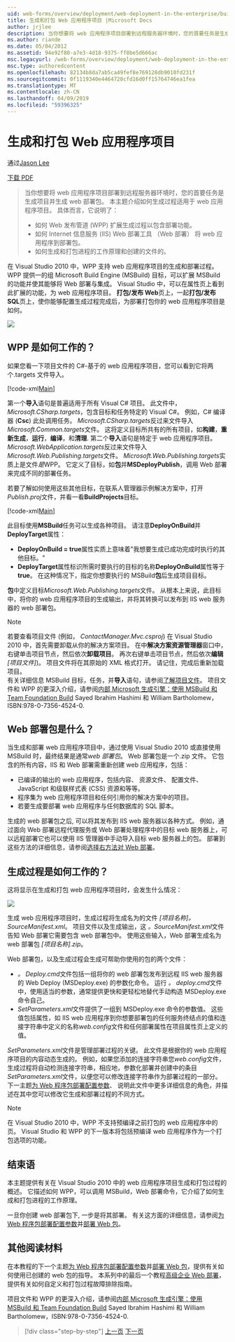 ```yaml
---
uid: web-forms/overview/deployment/web-deployment-in-the-enterprise/building-and-packaging-web-application-projects
title: 生成和打包 Web 应用程序项目 |Microsoft Docs
author: jrjlee
description: 当你想要将 web 应用程序项目部署到远程服务器环境时，您的首要任务是生成项目并生成 web 部署 packa...
ms.author: riande
ms.date: 05/04/2012
ms.assetid: 94e92f80-a7e3-4d18-9375-ff8be5d666ac
msc.legacyurl: /web-forms/overview/deployment/web-deployment-in-the-enterprise/building-and-packaging-web-application-projects
msc.type: authoredcontent
ms.openlocfilehash: 82134b8da7ab5ca49fef8e769128db9010fd231f
ms.sourcegitcommit: 0f1119340e4464720cfd16d0ff15764746ea1fea
ms.translationtype: MT
ms.contentlocale: zh-CN
ms.lasthandoff: 04/09/2019
ms.locfileid: "59396325"
---
```

# <a name="building-and-packaging-web-application-projects"></a>生成和打包 Web 应用程序项目

通过[Jason Lee](https://github.com/jrjlee)

[下载 PDF](https://msdnshared.blob.core.windows.net/media/MSDNBlogsFS/prod.evol.blogs.msdn.com/CommunityServer.Blogs.Components.WeblogFiles/00/00/00/63/56/8130.DeployingWebAppsInEnterpriseScenarios.pdf)

> 当你想要将 web 应用程序项目部署到远程服务器环境时，您的首要任务是生成项目并生成 web 部署包。 本主题介绍如何生成过程适用于 web 应用程序项目。 具体而言，它说明了：
> 
> - 如何 Web 发布管道 (WPP) 扩展生成过程以包含部署功能。
> - 如何 Internet 信息服务 (IIS) Web 部署工具 （Web 部署） 将 web 应用程序到部署包。
> - 如何生成和打包进程的工作原理和创建的文件的。


在 Visual Studio 2010 中，WPP 支持 web 应用程序项目的生成和部署过程。 WPP 提供一的组 Microsoft Build Engine (MSBuild) 目标，可以扩展 MSBuild 的功能并使其能够将 Web 部署与集成。 Visual Studio 中，可以在属性页上看到此扩展的功能，为 web 应用程序项目。 **打包/发布 Web**页上，一起**打包/发布 SQL**页上，使你能够配置生成过程完成后，为部署打包你的 web 应用程序项目是如何。

![](building-and-packaging-web-application-projects/_static/image1.png)

## <a name="how-does-the-wpp-work"></a>WPP 是如何工作的？

如果您看一下项目文件的 C#-基于的 web 应用程序项目，您可以看到它将两个.targets 文件导入。


[!code-xml[Main](building-and-packaging-web-application-projects/samples/sample1.xml)]


第一个**导入**语句是普遍适用于所有 Visual C# 项目。 此文件中， *Microsoft.CSharp.targets*，包含目标和任务特定的 Visual C#。 例如，C# 编译器 (**Csc**) 此处调用任务。 *Microsoft.CSharp.targets*反过来文件导入*Microsoft.Common.targets*文件。 这将定义目标所共有的所有项目，如**构建**，**重新生成**，**运行**，**编译**，和**清理**. 第二个**导入**语句是特定于 web 应用程序项目。 *Microsoft.WebApplication.targets*反过来文件导入*Microsoft.Web.Publishing.targets*文件。 *Microsoft.Web.Publishing.targets*实质上是文件*是*WPP。 它定义了目标，如**包**并**MSDeployPublish**，调用 Web 部署来完成不同的部署任务。

若要了解如何使用这些其他目标，在联系人管理器示例解决方案中，打开*Publish.proj*文件，并看一看**BuildProjects**目标。


[!code-xml[Main](building-and-packaging-web-application-projects/samples/sample2.xml)]


此目标使用**MSBuild**任务可以生成各种项目。 请注意**DeployOnBuild**并**DeployTarget**属性：

- **DeployOnBuild = true**属性实质上意味着"我想要生成已成功完成时执行的其他目标。"
- **DeployTarget**属性标识所需时要执行的目标的名称**DeployOnBuild**属性等于**true**。 在这种情况下，指定你想要执行的 MSBuild**包**后生成项目目标。

**包**中定义目标*Microsoft.Web.Publishing.targets*文件。 从根本上来说，此目标中，将你的 web 应用程序项目的生成输出，并将其转换可以发布到 IIS web 服务器的 web 部署包。

> [!NOTE]
> 若要查看项目文件 (例如， <em>ContactManager.Mvc.csproj</em>) 在 Visual Studio 2010 中，首先需要卸载从你的解决方案项目。 在中<strong>解决方案资源管理器</strong>窗口中，右键单击项目节点，然后依次<strong>卸载项目</strong>。 再次右键单击项目节点，然后依次<strong>编辑</strong><em>[项目文件]</em>)。 项目文件将在其原始的 XML 格式打开。 请记住，完成后重新加载项目。  
> 有关详细信息 MSBuild 目标，任务，并<strong>导入</strong>语句，请参阅[了解项目文件](understanding-the-project-file.md)。 项目文件和 WPP 的更深入介绍，请参阅[内部 Microsoft 生成引擎：使用 MSBuild 和 Team Foundation Build](http://amzn.com/0735645248) Sayed Ibrahim Hashimi 和 William Bartholomew，ISBN:978-0-7356-4524-0.


## <a name="what-is-a-web-deployment-package"></a>Web 部署包是什么？

当生成和部署 web 应用程序项目中，通过使用 Visual Studio 2010 或直接使用 MSBuild 时，最终结果是通常*web 部署包*。 Web 部署包是一个.zip 文件。 它包含的所有内容，IIS 和 Web 部署需重新创建 web 应用程序，包括：

- 已编译的输出的 web 应用程序，包括内容、 资源文件、 配置文件、 JavaScript 和级联样式表 (CSS) 资源和等等。
- 程序集为 web 应用程序项目和任何引用你的解决方案中的项目。
- 若要生成要部署 web 应用程序与任何数据库的 SQL 脚本。

生成的 web 部署包之后, 可以将其发布到 IIS web 服务器以各种方式。 例如，通过面向 Web 部署远程代理服务或 Web 部署处理程序中的目标 web 服务器上，可以远程部署它也可以使用 IIS 管理器中手动导入目标 web 服务器上的包。 部署到这些方法的详细信息，请参阅[选择右方法对 Web 部署](../configuring-server-environments-for-web-deployment/choosing-the-right-approach-to-web-deployment.md)。

## <a name="how-does-the-build-process-work"></a>生成过程是如何工作的？

这将显示在生成和打包 web 应用程序项目时，会发生什么情况：

![](building-and-packaging-web-application-projects/_static/image2.png)

生成 web 应用程序项目时，生成过程将生成名为的文件 *[项目名称]。SourceManifest.xml*。 项目文件以及生成输出，这 *。SourceManifest.xml*文件告知 Web 部署它需要包含 web 部署包中。 使用这些输入，Web 部署生成名为 web 部署包 *[项目名称].zip*。

Web 部署包，以及生成过程会生成可帮助你使用的包的两个文件：

- *。 Deploy.cmd*文件包括一组将你的 web 部署包发布到远程 IIS web 服务器的 Web Deploy (MSDeploy.exe) 的参数化命令。 运行 *。 deploy.cmd*文件中，使用适当的参数，通常提供更快和更轻松地替代手动构造 MSDeploy.exe 命令自己。
- *SetParameters.xml*文件提供了一组到 MSDeploy.exe 命令的参数值。 这些值包括属性，如 IIS web 应用程序到你想要部署包的任何服务终结点的值和连接字符串中定义的名称*web.config*文件和任何部署属性在项目属性页上定义的值。

*SetParameters.xml*文件是管理部署过程的关键。 此文件是根据你的 web 应用程序项目的内容动态生成的。 例如，如果您添加的连接字符串您*web.config*文件，生成过程将自动检测连接字符串，相应地，参数化部署并创建中的条目*SetParameters.xml*文件，以便您可以修改连接字符串作为部署过程的一部分。 下一主题[为 Web 程序包部署配置参数](configuring-parameters-for-web-package-deployment.md)、 说明此文件中更多详细信息的角色，并描述在其中您可以修改它生成和部署过程的不同方式。

> [!NOTE]
> 在 Visual Studio 2010 中，WPP 不支持预编译之前打包的 web 应用程序中的页。 Visual Studio 和 WPP 的下一版本将包括预编译 web 应用程序作为一个打包选项的功能。


## <a name="conclusion"></a>结束语

本主题提供有关在 Visual Studio 2010 中的 web 应用程序项目生成和打包过程的概述。 它描述如何 WPP，可以调用 MSBuild，Web 部署命令，它介绍了如何生成和打包进程的工作原理。

一旦你创建 web 部署包下, 一步是将其部署。 有关这方面的详细信息，请参阅[为 Web 程序包部署配置参数](configuring-parameters-for-web-package-deployment.md)并[部署 Web 包](deploying-web-packages.md)。

## <a name="further-reading"></a>其他阅读材料

在本教程的下一个主题[为 Web 程序包部署配置参数](configuring-parameters-for-web-package-deployment.md)并[部署 Web 包](deploying-web-packages.md)，提供有关如何使用已创建的 web 包的指导。 本系列中的最后一个教程[高级企业 Web 部署](../advanced-enterprise-web-deployment/advanced-enterprise-web-deployment.md)，提供有关如何自定义和打包过程故障排除指南。

项目文件和 WPP 的更深入介绍，请参阅[内部 Microsoft 生成引擎：使用 MSBuild 和 Team Foundation Build](http://amzn.com/0735645248) Sayed Ibrahim Hashimi 和 William Bartholomew，ISBN:978-0-7356-4524-0.

> [!div class="step-by-step"]
> [上一页](understanding-the-build-process.md)
> [下一页](configuring-parameters-for-web-package-deployment.md)
